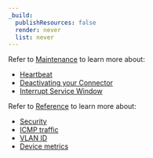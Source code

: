 ```yaml
---
_build:
  publishResources: false
  render: never
  list: never
---
```


Refer to [Maintenance](/magic-wan/configuration/connector/maintenance/) to learn more about:
- [Heartbeat](/magic-wan/configuration/connector/maintenance/heartbeat/)
- [Deactivating your Connector](/magic-wan/configuration/connector/maintenance/deactivate-connector/)
- [Interrupt Service Window](/magic-wan/configuration/connector/maintenance/interrupt-service-window/)

Refer to [Reference](/magic-wan/configuration/connector/reference/) to learn more about:
- [Security](/magic-wan/configuration/connector/reference/#security-and-other-information)
- [ICMP traffic](/magic-wan/configuration/connector/reference/#icmp-traffic)
- [VLAN ID](/magic-wan/configuration/connector/reference/#vlan-id)
- [Device metrics](/magic-wan/configuration/connector/reference/#device-metrics)